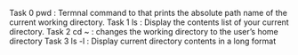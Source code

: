 Task 0
pwd : Termnal command to that prints the absolute path name of the current working directory.
Task 1
ls : Display the contents list of your current directory.
Task 2
cd ~ : changes the working directory to the user’s home directory
Task 3
ls -l : Display current directory contents in a long format